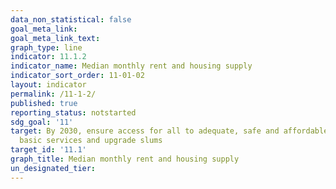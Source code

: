 ```yaml
---
data_non_statistical: false
goal_meta_link: 
goal_meta_link_text: 
graph_type: line
indicator: 11.1.2
indicator_name: Median monthly rent and housing supply
indicator_sort_order: 11-01-02
layout: indicator
permalink: /11-1-2/
published: true
reporting_status: notstarted
sdg_goal: '11'
target: By 2030, ensure access for all to adequate, safe and affordable housing and
  basic services and upgrade slums
target_id: '11.1'
graph_title: Median monthly rent and housing supply
un_designated_tier: 
---
```

